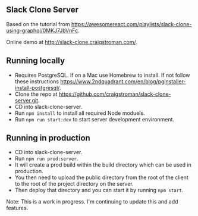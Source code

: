 ## Slack Clone Server

Based on the tutorial from https://awesomereact.com/playlists/slack-clone-using-graphql/0MKJ7JbVnFc.

Online demo at http://slack-clone.craigstroman.com/.

## Running locally

- Requires PostgreSQL. If on a Mac use Homebrew to install. If not follow these instructions https://www.2ndquadrant.com/en/blog/pginstaller-install-postgresql/.
- Clone the repo at https://github.com/craigstroman/slack-clone-server.git.
- CD into slack-clone-server.
- Run `npm install` to install all required Node moduels.
- Run `npm run start:dev` to start server development environment.

## Running in production

- CD into slack-clone-server.
- Run `npm run prod:server`.
- It will create a prod build within the build directory which can be used in production.
- You then need to upload the public directory from the root of the client to the root of the project directory on the server.
- Then deploy that directory and you can start it by running `npm start`.

Note: This is a work in progress. I'm continuing to update this and add features.
